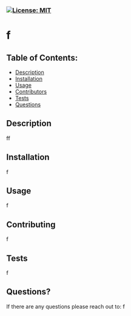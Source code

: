 
  ###  [![License: MIT](https://img.shields.io/badge/License-MIT-yellow.svg)](https://opensource.org/licenses/MIT)
  #  f
  ## Table of Contents:
  
 - [Description](#description)
 - [Installation](#installation)
 - [Usage](#usage)
 - [Contributors](#contributing)
 - [Tests](#tests)
 - [Questions](#questions)
 ## Description
 ff
 ## Installation
 f
 ## Usage 
 f
 ## Contributing
 f
 ## Tests
 f
 ## Questions?
If there are any questions please reach out to: f
  